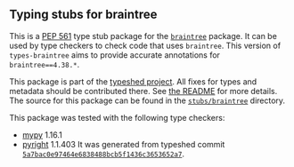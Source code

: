## Typing stubs for braintree

This is a [PEP 561](https://peps.python.org/pep-0561/) type stub package for
the [`braintree`](https://github.com/braintree/braintree_python) package. It can be used by type checkers
to check code that uses `braintree`. This version of
`types-braintree` aims to provide accurate annotations for
`braintree==4.38.*`.

This package is part of the [typeshed project](https://github.com/python/typeshed).
All fixes for types and metadata should be contributed there.
See [the README](https://github.com/python/typeshed/blob/main/README.md)
for more details. The source for this package can be found in the
[`stubs/braintree`](https://github.com/python/typeshed/tree/main/stubs/braintree)
directory.

This package was tested with the following type checkers:
* [mypy](https://github.com/python/mypy/) 1.16.1
* [pyright](https://github.com/microsoft/pyright) 1.1.403
It was generated from typeshed commit
[`5a7bac0e97464e6838488bcb5f1436c3653652a7`](https://github.com/python/typeshed/commit/5a7bac0e97464e6838488bcb5f1436c3653652a7).
